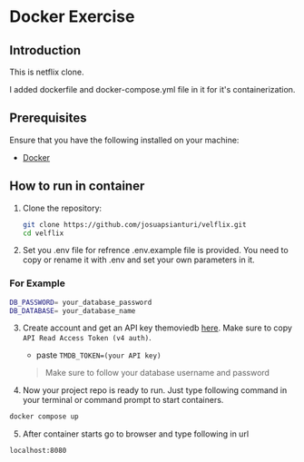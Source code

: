 # Docker Exercise

## Introduction

This is netflix clone.

I added dockerfile and docker-compose.yml file in it for it's containerization.

## Prerequisites

Ensure that you have the following installed on your machine:

- [Docker](https://www.docker.com/)

## How to run in container

1. Clone the repository:

   ```bash
   git clone https://github.com/josuapsianturi/velflix.git
   cd velflix
    ```

2.  Set you .env file for refrence .env.example file is provided. You need to copy or rename it with .env and set your own parameters in it.

###  For Example

```bash
DB_PASSWORD= your_database_password
DB_DATABASE= your_database_name
```

3. Create account and get an API key themoviedb [ here](https://www.themoviedb.org/settings/api). Make sure to copy `API Read Access Token (v4 auth)`.
    - paste `TMDB_TOKEN=(your API key)` 
    > Make sure to follow your database username and password
    
4. Now your project repo is ready to run. Just type following command in your terminal or command prompt to start containers.

```bash
docker compose up
```

5. After container starts go to browser and type following in url 

```bash
localhost:8080
```

<!-- ## THANK YOU
Big thank you to [Bhautik Bhai](https://github.com/BhautikChudasama) for their help and support for making this exercise possible -->